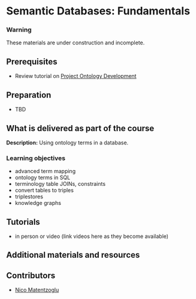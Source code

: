 # Semantic Databases: Fundamentals

### Warning
These materials are under construction and incomplete.

## Prerequisites
- Review tutorial on [Project Ontology Development](../tutorial/project-ontology-development.md)

## Preparation
- TBD

## What is delivered as part of the course

**Description:**  Using ontology terms in a database.

### Learning objectives
- advanced term mapping
- ontology terms in SQL
- terminology table JOINs, constraints
- convert tables to triples
- triplestores
- knowledge graphs

## Tutorials
- in person or video (link videos here as they become available)

## Additional materials and resources

## Contributors
- [Nico Matentzoglu](https://orcid.org/0000-0002-7356-1779)